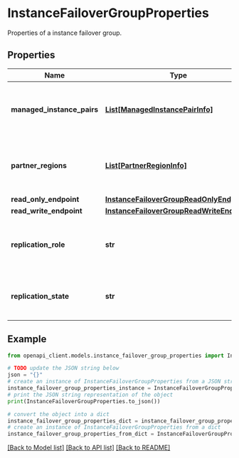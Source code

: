 # InstanceFailoverGroupProperties

Properties of a instance failover group.

## Properties

Name | Type | Description | Notes
------------ | ------------- | ------------- | -------------
**managed_instance_pairs** | [**List[ManagedInstancePairInfo]**](ManagedInstancePairInfo.md) | List of managed instance pairs in the failover group. | 
**partner_regions** | [**List[PartnerRegionInfo]**](PartnerRegionInfo.md) | Partner region information for the failover group. | 
**read_only_endpoint** | [**InstanceFailoverGroupReadOnlyEndpoint**](InstanceFailoverGroupReadOnlyEndpoint.md) |  | [optional] 
**read_write_endpoint** | [**InstanceFailoverGroupReadWriteEndpoint**](InstanceFailoverGroupReadWriteEndpoint.md) |  | 
**replication_role** | **str** | Local replication role of the failover group instance. | [optional] [readonly] 
**replication_state** | **str** | Replication state of the failover group instance. | [optional] [readonly] 

## Example

```python
from openapi_client.models.instance_failover_group_properties import InstanceFailoverGroupProperties

# TODO update the JSON string below
json = "{}"
# create an instance of InstanceFailoverGroupProperties from a JSON string
instance_failover_group_properties_instance = InstanceFailoverGroupProperties.from_json(json)
# print the JSON string representation of the object
print(InstanceFailoverGroupProperties.to_json())

# convert the object into a dict
instance_failover_group_properties_dict = instance_failover_group_properties_instance.to_dict()
# create an instance of InstanceFailoverGroupProperties from a dict
instance_failover_group_properties_from_dict = InstanceFailoverGroupProperties.from_dict(instance_failover_group_properties_dict)
```
[[Back to Model list]](../README.md#documentation-for-models) [[Back to API list]](../README.md#documentation-for-api-endpoints) [[Back to README]](../README.md)


